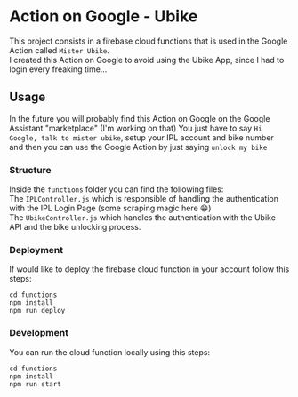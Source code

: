 # Action on Google - Ubike

This project consists in a firebase cloud functions that is used in the Google Action called `Mister Ubike`. <br />
I created this Action on Google to avoid using the Ubike App, since I had to login every freaking time...

## Usage
In the future you will probably find this Action on Google on the Google Assistant "marketplace" (I'm working on that)
You just have to say `Hi Google, talk to mister ubike`, setup your IPL account and bike number and then you can use
the Google Action by just saying `unlock my bike`

### Structure
Inside the `functions` folder you can find the following files: <br />
The `IPLController.js` which is responsible of handling the authentication with the IPL Login Page (some scraping magic here 😁)   
The `UbikeController.js` which handles the authentication with the Ubike API and the bike unlocking process. <br />

### Deployment
If would like to deploy the firebase cloud function in your account follow this steps:
```
cd functions
npm install
npm run deploy
```

### Development
You can run the cloud function locally using this steps:
```
cd functions
npm install
npm run start
```
